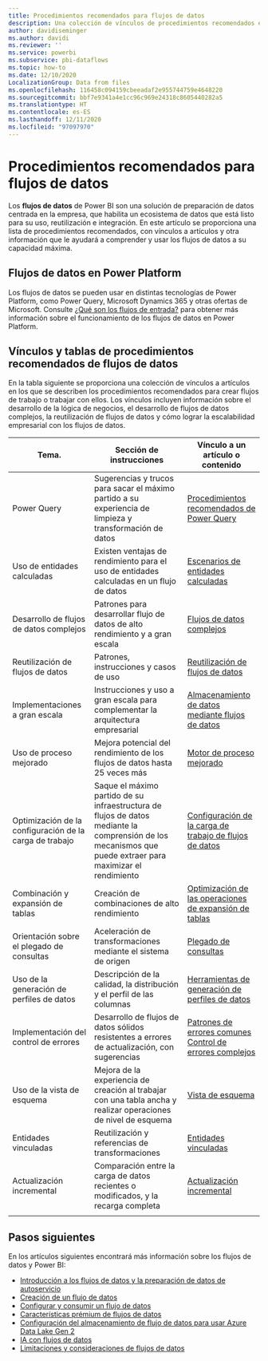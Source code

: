 ```yaml
---
title: Procedimientos recomendados para flujos de datos
description: Una colección de vínculos de procedimientos recomendados e instrucciones para flujos de datos
author: davidiseminger
ms.author: davidi
ms.reviewer: ''
ms.service: powerbi
ms.subservice: pbi-dataflows
ms.topic: how-to
ms.date: 12/10/2020
LocalizationGroup: Data from files
ms.openlocfilehash: 116458c094159cbeeadaf2e955744759e4648220
ms.sourcegitcommit: bbf7e9341a4e1cc96c969e24318c8605440282a5
ms.translationtype: HT
ms.contentlocale: es-ES
ms.lasthandoff: 12/11/2020
ms.locfileid: "97097970"
---
```

# <a name="dataflows-best-practices"></a>Procedimientos recomendados para flujos de datos

Los **flujos de datos** de Power BI son una solución de preparación de datos centrada en la empresa, que habilita un ecosistema de datos que está listo para su uso, reutilización e integración. En este artículo se proporciona una lista de procedimientos recomendados, con vínculos a artículos y otra información que le ayudará a comprender y usar los flujos de datos a su capacidad máxima.

## <a name="dataflows-across-the-power-platform"></a>Flujos de datos en Power Platform

Los flujos de datos se pueden usar en distintas tecnologías de Power Platform, como Power Query, Microsoft Dynamics 365 y otras ofertas de Microsoft. Consulte [¿Qué son los flujos de entrada?](https://docs.microsoft.com/power-query/dataflows/overview-dataflows-across-power-platform-dynamics-365) para obtener más información sobre el funcionamiento de los flujos de datos en Power Platform.


## <a name="dataflows-best-practices-table-and-links"></a>Vínculos y tablas de procedimientos recomendados de flujos de datos

En la tabla siguiente se proporciona una colección de vínculos a artículos en los que se describen los procedimientos recomendados para crear flujos de trabajo o trabajar con ellos. Los vínculos incluyen información sobre el desarrollo de la lógica de negocios, el desarrollo de flujos de datos complejos, la reutilización de flujos de datos y cómo lograr la escalabilidad empresarial con los flujos de datos.


|**Tema.**  |**Sección de instrucciones**  |**Vínculo a un artículo o contenido**  |
|---------|---------|---------|
|Power Query     | Sugerencias y trucos para sacar el máximo partido a su experiencia de limpieza y transformación de datos        |[Procedimientos recomendados de Power Query](https://docs.microsoft.com/power-query/best-practices)        |
|Uso de entidades calculadas     |Existen ventajas de rendimiento para el uso de entidades calculadas en un flujo de datos         |[Escenarios de entidades calculadas](https://docs.microsoft.com/power-query/dataflows/computed-entities-scenarios)         |
|Desarrollo de flujos de datos complejos     |Patrones para desarrollar flujo de datos de alto rendimiento y a gran escala         |[Flujos de datos complejos](https://docs.microsoft.com/power-query/dataflows/best-practices-developing-complex-dataflows)         |
|Reutilización de flujos de datos     |Patrones, instrucciones y casos de uso         |[Reutilización de flujos de datos](https://docs.microsoft.com/power-query/dataflows/best-practices-reusing-dataflows)         |
|Implementaciones a gran escala     |Instrucciones y uso a gran escala para complementar la arquitectura empresarial         |[Almacenamiento de datos mediante flujos de datos](https://docs.microsoft.com/power-query/dataflows/best-practices-for-data-warehouse-using-dataflows)         |
|Uso de proceso mejorado     |Mejora potencial del rendimiento de los flujos de datos hasta 25 veces más         |[Motor de proceso mejorado](dataflows-premium-workload-configuration.md#using-the-compute-engine-to-improve-performance)         |
|Optimización de la configuración de la carga de trabajo     |Saque el máximo partido de su infraestructura de flujos de datos mediante la comprensión de los mecanismos que puede extraer para maximizar el rendimiento         |[Configuración de la carga de trabajo de flujos de datos](dataflows-premium-workload-configuration.md)         |
|Combinación y expansión de tablas     |Creación de combinaciones de alto rendimiento         |[Optimización de las operaciones de expansión de tablas](https://docs.microsoft.com/power-query/optimize-expanding-table-columns)         |
|Orientación sobre el plegado de consultas     |Aceleración de transformaciones mediante el sistema de origen         |[Plegado de consultas](https://docs.microsoft.com/power-query/power-query-folding)         |
|Uso de la generación de perfiles de datos     |Descripción de la calidad, la distribución y el perfil de las columnas         |[Herramientas de generación de perfiles de datos](https://docs.microsoft.com/power-query/data-profiling-tools)         |
|Implementación del control de errores     |Desarrollo de flujos de datos sólidos resistentes a errores de actualización, con sugerencias         |[Patrones de errores comunes](https://docs.microsoft.com/power-query/dealing-with-errors)  </br> [Control de errores complejos](https://docs.microsoft.com/power-query/error-handling)      |
|Uso de la vista de esquema      |Mejora de la experiencia de creación al trabajar con una tabla ancha y realizar operaciones de nivel de esquema         |[Vista de esquema](https://docs.microsoft.com/power-query/schema-view)         |
|Entidades vinculadas      |Reutilización y referencias de transformaciones         |[Entidades vinculadas](https://docs.microsoft.com/power-query/dataflows/linked-entities)         |
|Actualización incremental      |Comparación entre la carga de datos recientes o modificados, y la recarga completa         |[Actualización incremental](https://docs.microsoft.com/power-query/dataflows/incremental-refresh)         |
|||


        
## <a name="next-steps"></a>Pasos siguientes

En los artículos siguientes encontrará más información sobre los flujos de datos y Power BI:

* [Introducción a los flujos de datos y la preparación de datos de autoservicio](dataflows-introduction-self-service.md)
* [Creación de un flujo de datos](dataflows-create.md)
* [Configurar y consumir un flujo de datos](dataflows-configure-consume.md)
* [Características prémium de flujos de datos](dataflows-premium-features.md)
* [Configuración del almacenamiento de flujo de datos para usar Azure Data Lake Gen 2](dataflows-azure-data-lake-storage-integration.md)
* [IA con flujos de datos](dataflows-machine-learning-integration.md)
* [Limitaciones y consideraciones de flujos de datos](dataflows-features-limitations.md)